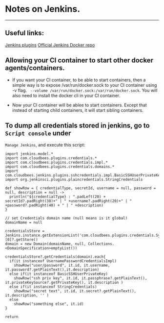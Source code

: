 # Notes on Jenkins.
----

## Useful links:
[Jenkins plugins](https://plugins.jenkins.io/ansible)
[Official Jenkins Docker repo](https://github.com/jenkinsci/docker)


## Allowing your CI container to start other docker agents/containers.
* If you want your CI container, to be able to start containers, then a simple way is
  to expose /var/run/docker.sock to your CI container using -v flag.
  ``` --volume /var/run/docker.sock:/var/run/docker.sock```.
  You will also need to install the docker cli in your CI container.

* Now your CI container will be ablee to start containers. Except that instead of
  starting child containers, it will start sibling containers.


## To dump all credentials stored in jenkins, go to ```Script console``` under
   ```Manage Jenkins```, and execute this script:

```
import jenkins.model.*
import com.cloudbees.plugins.credentials.*
import com.cloudbees.plugins.credentials.impl.*
import com.cloudbees.plugins.credentials.domains.*
import com.cloudbees.jenkins.plugins.sshcredentials.impl.BasicSSHUserPrivateKey
import org.jenkinsci.plugins.plaincredentials.StringCredentials

def showRow = { credentialType, secretId, username = null, password = null, description = null ->
  println("${credentialType} : ".padLeft(20) + secretId?.padRight(38)+" | " +username?.padRight(20)+" | " +password?.padRight(40) + " | " +description)
}

// set Credentials domain name (null means is it global)
domainName = null

credentialsStore = Jenkins.instance.getExtensionList('com.cloudbees.plugins.credentials.SystemCredentialsProvider')[0]?.getStore()
domain = new Domain(domainName, null, Collections.<DomainSpecification>emptyList())

credentialsStore?.getCredentials(domain).each{
  if(it instanceof UsernamePasswordCredentialsImpl)
    showRow("user/password", it.id, it.username, it.password?.getPlainText(),it.description)
  else if(it instanceof BasicSSHUserPrivateKey)
    showRow("ssh priv key", it.id, it.passphrase?.getPlainText(), it.privateKeySource?.getPrivateKey(), it.description )
  else if(it instanceof StringCredentials)
    showRow("secret text", it.id, it.secret?.getPlainText(), it.description, '' )
  else
    showRow("something else", it.id)
}

return
```

  
